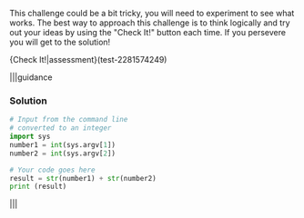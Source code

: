 This challenge could be a bit tricky, you will need to experiment to see what works. The best way to approach this challenge is to think logically and try out your ideas by using the "Check It!" button each time. If you persevere you will get to the solution! 

{Check It!|assessment}(test-2281574249)

|||guidance
### Solution
```python
# Input from the command line
# converted to an integer
import sys
number1 = int(sys.argv[1])
number2 = int(sys.argv[2])

# Your code goes here
result = str(number1) + str(number2)
print (result)
```
|||